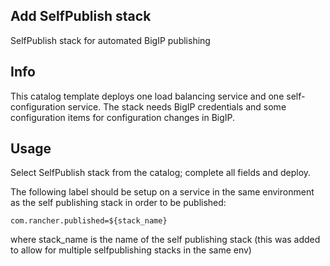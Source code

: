 ## Add SelfPublish stack

SelfPublish stack for automated BigIP publishing

## Info

This catalog template deploys one load balancing service and one self-configuration service. The stack needs BigIP credentials and some configuration items for configuration changes in BigIP.

## Usage

Select SelfPublish stack from the catalog; complete all fields and deploy.

The following label should be setup on a service in the same environment as the self publishing stack in order to be published:

```
com.rancher.published=${stack_name}
```

where stack_name is the name of the self publishing stack (this was added to allow for multiple selfpublishing stacks in the same env)
